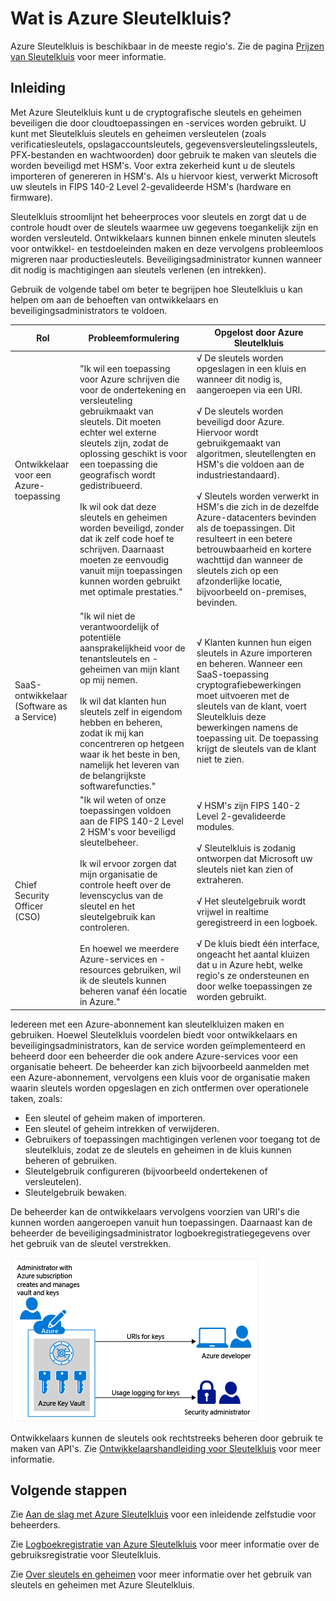 <properties
    pageTitle="Wat is Azure Sleutelkluis? | Microsoft Azure"
    description="Met Azure Sleutelkluis kunt u de cryptografische sleutels en geheimen beveiligen die door cloudtoepassingen en -services worden gebruikt. Klanten kunnen met Azure Sleutelkluis sleutels en geheimen versleutelen (zoals verificatiesleutels, opslagaccountsleutels, gegevensversleutelingssleutels, PFX-bestanden en wachtwoorden) door gebruik te maken van sleutels die worden beveiligd met HSM's."
    services="key-vault"
    documentationCenter=""
    authors="cabailey"
    manager="mbaldwin"
    tags="azure-resource-manager"/>

<tags
    ms.service="key-vault"
    ms.workload="identity"
    ms.tgt_pltfrm="na"
    ms.devlang="na"
    ms.topic="get-started-article"
    ms.date="05/06/2016"
    ms.author="cabailey"/>



# Wat is Azure Sleutelkluis?

Azure Sleutelkluis is beschikbaar in de meeste regio's. Zie de pagina [Prijzen van Sleutelkluis](https://azure.microsoft.com/pricing/details/key-vault/) voor meer informatie.

## Inleiding

Met Azure Sleutelkluis kunt u de cryptografische sleutels en geheimen beveiligen die door cloudtoepassingen en -services worden gebruikt. U kunt met Sleutelkluis sleutels en geheimen versleutelen (zoals verificatiesleutels, opslagaccountsleutels, gegevensversleutelingssleutels, PFX-bestanden en wachtwoorden) door gebruik te maken van sleutels die worden beveiligd met HSM's. Voor extra zekerheid kunt u de sleutels importeren of genereren in HSM's. Als u hiervoor kiest, verwerkt Microsoft uw sleutels in FIPS 140-2 Level 2-gevalideerde HSM's (hardware en firmware).  

Sleutelkluis stroomlijnt het beheerproces voor sleutels en zorgt dat u de controle houdt over de sleutels waarmee uw gegevens toegankelijk zijn en worden versleuteld. Ontwikkelaars kunnen binnen enkele minuten sleutels voor ontwikkel- en testdoeleinden maken en deze vervolgens probleemloos migreren naar productiesleutels. Beveiligingsadministrator kunnen wanneer dit nodig is machtigingen aan sleutels verlenen (en intrekken).

Gebruik de volgende tabel om beter te begrijpen hoe Sleutelkluis u kan helpen om aan de behoeften van ontwikkelaars en beveiligingsadministrators te voldoen.





| Rol        | Probleemformulering           | Opgelost door Azure Sleutelkluis  |
| ------------- |-------------|-----|
| Ontwikkelaar voor een Azure-toepassing      | "Ik wil een toepassing voor Azure schrijven die voor de ondertekening en versleuteling gebruikmaakt van sleutels. Dit moeten echter wel externe sleutels zijn, zodat de oplossing geschikt is voor een toepassing die geografisch wordt gedistribueerd. <br/><br/>Ik wil ook dat deze sleutels en geheimen worden beveiligd, zonder dat ik zelf code hoef te schrijven. Daarnaast moeten ze eenvoudig vanuit mijn toepassingen kunnen worden gebruikt met optimale prestaties." | √ De sleutels worden opgeslagen in een kluis en wanneer dit nodig is, aangeroepen via een URI.<br/><br/> √ De sleutels worden beveiligd door Azure. Hiervoor wordt gebruikgemaakt van algoritmen, sleutellengten en HSM's die voldoen aan de industriestandaard).<br/><br/> √ Sleutels worden verwerkt in HSM's die zich in de dezelfde Azure-datacenters bevinden als de toepassingen. Dit resulteert in een betere betrouwbaarheid en kortere wachttijd dan wanneer de sleutels zich op een afzonderlijke locatie, bijvoorbeeld on-premises, bevinden.|
| SaaS-ontwikkelaar (Software as a Service)      |"Ik wil niet de verantwoordelijk of potentiële aansprakelijkheid voor de tenantsleutels en -geheimen van mijn klant op mij nemen. <br/><br/>Ik wil dat klanten hun sleutels zelf in eigendom hebben en beheren, zodat ik mij kan concentreren op hetgeen waar ik het beste in ben, namelijk het leveren van de belangrijkste softwarefuncties." | √ Klanten kunnen hun eigen sleutels in Azure importeren en beheren. Wanneer een SaaS-toepassing cryptografiebewerkingen moet uitvoeren met de sleutels van de klant, voert Sleutelkluis deze bewerkingen namens de toepassing uit. De toepassing krijgt de sleutels van de klant niet te zien.|
| Chief Security Officer (CSO) | "Ik wil weten of onze toepassingen voldoen aan de FIPS 140-2 Level 2 HSM's voor beveiligd sleutelbeheer. <br/><br/>Ik wil ervoor zorgen dat mijn organisatie de controle heeft over de levenscyclus van de sleutel en het sleutelgebruik kan controleren. <br/><br/>En hoewel we meerdere Azure-services en -resources gebruiken, wil ik de sleutels kunnen beheren vanaf één locatie in Azure."     |√ HSM's zijn FIPS 140-2 Level 2-gevalideerde modules.<br/><br/>√ Sleutelkluis is zodanig ontworpen dat Microsoft uw sleutels niet kan zien of extraheren.<br/><br/>√ Het sleutelgebruik wordt vrijwel in realtime geregistreerd in een logboek.<br/><br/>√ De kluis biedt één interface, ongeacht het aantal kluizen dat u in Azure hebt, welke regio's ze ondersteunen en door welke toepassingen ze worden gebruikt. |


Iedereen met een Azure-abonnement kan sleutelkluizen maken en gebruiken. Hoewel Sleutelkluis voordelen biedt voor ontwikkelaars en beveiligingsadministrators, kan de service worden geïmplementeerd en beheerd door een beheerder die ook andere Azure-services voor een organisatie beheert. De beheerder kan zich bijvoorbeeld aanmelden met een Azure-abonnement, vervolgens een kluis voor de organisatie maken waarin sleutels worden opgeslagen en zich ontfermen over operationele taken, zoals:

+ Een sleutel of geheim maken of importeren.
+ Een sleutel of geheim intrekken of verwijderen.
+ Gebruikers of toepassingen machtigingen verlenen voor toegang tot de sleutelkluis, zodat ze de sleutels en geheimen in de kluis kunnen beheren of gebruiken.
+ Sleutelgebruik configureren (bijvoorbeeld ondertekenen of versleutelen).
+ Sleutelgebruik bewaken.

De beheerder kan de ontwikkelaars vervolgens voorzien van URI's die kunnen worden aangeroepen vanuit hun toepassingen. Daarnaast kan de beheerder de beveiligingsadministrator logboekregistratiegegevens over het gebruik van de sleutel verstrekken. 

   ![Overzicht van Azure Sleutelkluis][1]

Ontwikkelaars kunnen de sleutels ook rechtstreeks beheren door gebruik te maken van API's. Zie [Ontwikkelaarshandleiding voor Sleutelkluis](key-vault-developers-guide.md) voor meer informatie.

## Volgende stappen

Zie [Aan de slag met Azure Sleutelkluis](key-vault-get-started.md) voor een inleidende zelfstudie voor beheerders.

Zie [Logboekregistratie van Azure Sleutelkluis](key-vault-logging.md) voor meer informatie over de gebruiksregistratie voor Sleutelkluis.

Zie [Over sleutels en geheimen](https://msdn.microsoft.com/library/azure/dn903623.aspx) voor meer informatie over het gebruik van sleutels en geheimen met Azure Sleutelkluis.


<!--Image references-->
[1]: ./media/key-vault-whatis/AzureKeyVault_overview.png



<!--HONumber=Jun16_HO2-->


